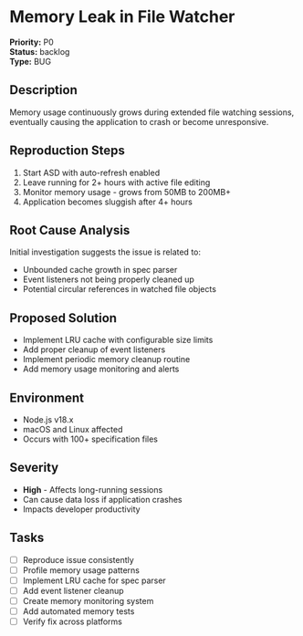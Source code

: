 # Memory Leak in File Watcher

**Priority:** P0  
**Status:** backlog  
**Type:** BUG

## Description

Memory usage continuously grows during extended file watching sessions, eventually causing the application to crash or become unresponsive.

## Reproduction Steps

1. Start ASD with auto-refresh enabled
2. Leave running for 2+ hours with active file editing
3. Monitor memory usage - grows from 50MB to 200MB+
4. Application becomes sluggish after 4+ hours

## Root Cause Analysis

Initial investigation suggests the issue is related to:

- Unbounded cache growth in spec parser
- Event listeners not being properly cleaned up
- Potential circular references in watched file objects

## Proposed Solution

- Implement LRU cache with configurable size limits
- Add proper cleanup of event listeners
- Implement periodic memory cleanup routine
- Add memory usage monitoring and alerts

## Environment

- Node.js v18.x
- macOS and Linux affected
- Occurs with 100+ specification files

## Severity

- **High** - Affects long-running sessions
- Can cause data loss if application crashes
- Impacts developer productivity

## Tasks

- [ ] Reproduce issue consistently
- [ ] Profile memory usage patterns
- [ ] Implement LRU cache for spec parser
- [ ] Add event listener cleanup
- [ ] Create memory monitoring system
- [ ] Add automated memory tests
- [ ] Verify fix across platforms
